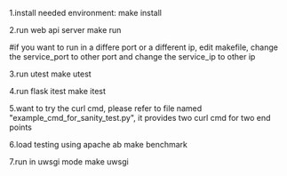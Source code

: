 1.install needed environment:
make install

2.run web api server
make run

#if you want to run in a differe port or a different ip, edit makefile, change the service_port to other port and change the service_ip to other ip


3.run utest
make utest

4.run flask itest
make itest

5.want to try the curl cmd, please refer to file named "example_cmd_for_sanity_test.py",
it provides two curl cmd for two end points

6.load testing using apache ab
make benchmark

7.run in uwsgi mode
make uwsgi
